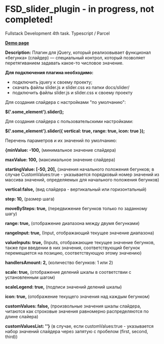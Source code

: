 # FSD_slider_plugin - in progress, not completed!
Fullstack Development 4th task.
Typescript / Parcel

**[Demo page](https://iea140777.github.io/FSD_slider_plugin/)**

**Description:**
Плагин для jQuery, который реализовывает функционал «бегунка» (слайдер) — специальный контрол, который позволяет перетягиванием задавать какое-то числовое значение.

**Для подключения плагина необходимо:**
- подключить jquery к своему проекту;
- скачать файлы slider.js и slider.css из папки docs/slider/
- подключить файлы slider.js и slider.css к своему проекту

Для создания слайдера c настройками "по умолчанию":

**$('.some_element').slider();**

Для создания слайдера с пользовательскими настройками:

**$('.some_element').slider({
   vertical: true,
    range: true,
    icon: true
});**

Перечень параметров и их значений по умолчанию:

  **{minValue: -100,** (минимальное значение слайдера)

 **maxValue: 100,** (максимальное значение слайдера)

  **startingValue: [-50, 20],** (значения начального положения бегунков; в случае CustomValues:true - указывается порядковый 
                                 номер значений из  массива значений, определяемых для начального положения бегунков)

  **vertical:false,** (вид слайдера - вертикальный или горизонтальный)

  **step: 10,** (размер шага)

  **moveBySteps: true,** (передвижение бегунков только по заданному шагу)

  **range: true,** (отображение диапазона между двумя бегунками)

  **rangeInput: true,** (Input, отображающий текущее значение диапазона)

  **valueInputs: true,** (Inputs, отображающие текущее значение бегунков, также при введении в них значения, 
                          соответствующий бегунок перемещается на позицию, соответствующую этому значению)

  **handlersAmount: 2,** (количество бегунков: 1 или 2) 

  **scale: true,**   (отображение делений шкалы в соответствии с установленным шагом)

  **scaleLegend: true,** (подписи значений делений шкалы)

  **icon: true,**  (отображение текущего значения над каждым бегунком)

  **customValues: false,** (произвольные значения шкалы слайдера, читаются как строковые значения равномерно 
                            распределяются по длине слайера)

  **customValuesList: ''}** (в случае, если customValues:true - указывается набор значений слайдера через
                             запятую с пробелом (first, second, third))
   
   
